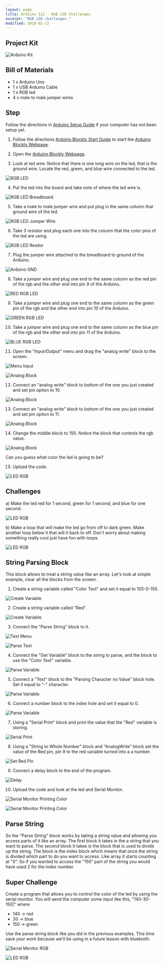 ```yaml
---
layout: page
title: Arduino 112 - RGB LED Challenges
excerpt: "RGB LED challenges."
modified: 2018-02-22
---
```


## Project Kit

![Arduino Kit](/images/arduino-block/lesson-12/kit.jpg) 

## Bill of Materials

- 1 x Arduino Uno
- 1 x USB Arduino Cable
- 1 x RGB led 
- 4 x male to male jumper wires

## Step

Follow the directions in [Arduino Setup Guide](/arduino-setup) if your computer has not been setup yet.  

1) Follow the directions [Arduino Blockly Start Guide](/arduino-blockly-start) to start the [Arduino Blockly Webpage](http://localhost:3000).
 
2) Open the [Arduino Blockly Webpage](http://localhost:3000).

3) Look at led wire.  Notice that there is one long wire on the led, that is the ground wire.  Locate the red, green, and blue wire connected to the led.

![RGB LED](/images/arduino-block/lesson-12/rgb_led.jpg)

4) Put the led into the board and take note of where the led wire is.

![RGB LED Breadboard](/images/arduino-block/lesson-12/led_rgb_breadboard.jpg)

5) Take a male to male jumper wire and put plug in the same column that ground wire of the led.

![RGB LED Jumper Wire](/images/arduino-block/lesson-12/rgb_led_jumer_wire_ground.jpg)

6) Take 3 resistor and plug each one into the column that the color pins of the led are using.

![RGB LED Resitor](/images/arduino-block/lesson-12/rgb_led_resistors.jpg)

7) Plug the jumper wire attached to the breadboard to ground of the Arduino.

![Arduino GND](/images/arduino-block/lesson-12/arduino_ground.jpg)

8) Take a jumper wire and plug one end to the same column as the red pin of the rgb and the other end into pin 9 of the Arduino.

![RED RGB LED](/images/arduino-block/lesson-12/red_pin_rgb.jpg)

9) Take a jumper wire and plug one end to the same column as the green pin of the rgb and the other end into pin 10 of the Arduino.

![GREEN RGB LED](/images/arduino-block/lesson-12/green_pin_rgb.jpg)

10) Take a jumper wire and plug one end to the same column as the blue pin of the rgb and the other end into pin 11 of the Arduino.

![BLUE RGB LED](/images/arduino-block/lesson-12/blue_pin_rgb.jpg)

11) Open the "Input/Output" menu and drag the "analog write" block to the screen.

![Menu Input](/images/arduino-block/lesson-12/analog_menu.png)

![Analog Block](/images/arduino-block/lesson-12/red_analog.png)

12) Connect an "analog write" block to bottom of the one you just created and set pin option to 10.

![Analog Block](/images/arduino-block/lesson-12/green_analog.png)

13) Connect an "analog write" block to bottom of the one you just created and set pin option to 11.

![Analog Block](/images/arduino-block/lesson-12/blue_analog.png)

14) Change the middle block to 150.  Notice the block that controls the rgb value.

![Analog Block](/images/arduino-block/lesson-12/set_color_value.png)

Can you guess what color the led is going to be?

15) Upload the code.

![LED RGB](/images/arduino-block/lesson-12/rgb_led_green.jpg)


## Challenges

a) Make the led red for 1 second, green for 1 second, and blue for one second.

![LED RGB](/images/arduino-block/lesson-12/challenge-1.gif)

b) Make a loop that will make the led go from off to dark green.  Make another loop below it that will it back to off.  Don't worry about making something really cool just have fun with loops.

![LED RGB](/images/arduino-block/lesson-12/challenge-2.gif)

## String Parsing Block

This block allows to treat a string value like an array.  Let's look at simple example, clear all the blocks from the screen.

1) Create a string variable called "Color Text" and set it equal to 105-0-150.

![Create Variable](/images/arduino-block/lesson-12/create_variable_to_parse.png)

2) Create a string variable called "Red".

![Create Variable](/images/arduino-block/lesson-12/create_red_variable.png)

3) Connect the "Parse String" block to it.  

![Text Menu](/images/arduino-block/lesson-12/text_menu_parse_text.png)

![Parse Text](/images/arduino-block/lesson-12/parse_text_block.png)


4) Connect the "Get Variable" block to the string to parse, and the block to use the "Color Text" variable.
 
 ![Parse Variable](/images/arduino-block/lesson-12/parsing_variable_part_1.png)

5) Connect a "Text" block to the "Parsing Character no Value" block hole.  Set it equal to "-" character.

 ![Parse Variable](/images/arduino-block/lesson-12/parse_variable_part_2.png)

6) Connect a number block to the index hole and set it equal to 0.

 ![Parse Variable](/images/arduino-block/lesson-12/parse_variable_part_3.png)

7) Using a "Serial Print" block and print the value that the "Red" variable is storing.

 ![Serial Print](/images/arduino-block/lesson-12/serial_print.png)

8) Using a "String to Whole Number" block and "AnalogWrite" block set the value of the Red pin, pin 9 to the red variable turned into a a number.

 ![Set Red Pin](/images/arduino-block/lesson-12/set_red_pin.png)

9) Connect a delay block to the end of the program.

 ![Delay](/images/arduino-block/lesson-12/delay.png)

10) Upload the code and look at the led and Serial Monitor.

 ![Serial Monitor Printing Color](/images/arduino-block/lesson-12/serial_monitor_colors.png)

 ![Serial Monitor Printing Color](/images/arduino-block/lesson-12/parse_string_rgb_led_red.jpg)

## Parse String

So the "Parse String" block works by taking a string value and allowing you access parts of it like an array.  The first block it takes in the a string that you want to parse.  The second block it takes is the block that is used to divide up the string.  The block is the index block which means that once the string is divided which part to do you want to access.  Like array it starts counting at "0".  So if you wanted to access the "150" part of the string you would have used 2 for the index number. 

## Super Challenge

Create a program that allows you to control the color of the led by using the serial monitor.  You will send the computer some input like this, "140-30-150\|" where

- 140 -> red
- 30 -> blue
- 150 -> green
   
 Use the parse string block like you did in the previous examples.  This time save your work because we'll be using in a future lesson with bluetooth.


 ![Serial Monitor RGB](/images/arduino-block/lesson-12/serial_monitor_control_led.png)

 ![LED RGB](/images/arduino-block/lesson-12/led_serial_monitor_controlled.jpg)
